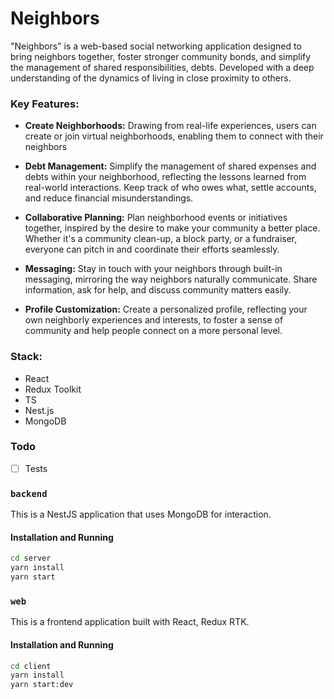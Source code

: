 # Neighbors
"Neighbors" is a web-based social networking application designed to bring neighbors together, foster stronger community bonds, and simplify the management of shared responsibilities, debts. Developed with a deep understanding of the dynamics of living in close proximity to others.

### Key Features:

- **Create Neighborhoods:** Drawing from real-life experiences, users can create or join virtual neighborhoods, enabling them to connect with their neighbors

- **Debt Management:** Simplify the management of shared expenses and debts within your neighborhood, reflecting the lessons learned from real-world interactions. Keep track of who owes what, settle accounts, and reduce financial misunderstandings.

- **Collaborative Planning:** Plan neighborhood events or initiatives together, inspired by the desire to make your community a better place. Whether it's a community clean-up, a block party, or a fundraiser, everyone can pitch in and coordinate their efforts seamlessly.

- **Messaging:** Stay in touch with your neighbors through built-in messaging, mirroring the way neighbors naturally communicate. Share information, ask for help, and discuss community matters easily.

- **Profile Customization:** Create a personalized profile, reflecting your own neighborly experiences and interests, to foster a sense of community and help people connect on a more personal level.

### Stack:

- React
- Redux Toolkit
- TS
- Nest.js
- MongoDB

### Todo

- [ ] Tests

### `backend`

This is a NestJS application that uses MongoDB for interaction.

#### Installation and Running

```bash
cd server
yarn install
yarn start
```

### `web`
This is a frontend application built with React, Redux RTK.

#### Installation and Running
```bash
cd client
yarn install
yarn start:dev
```

